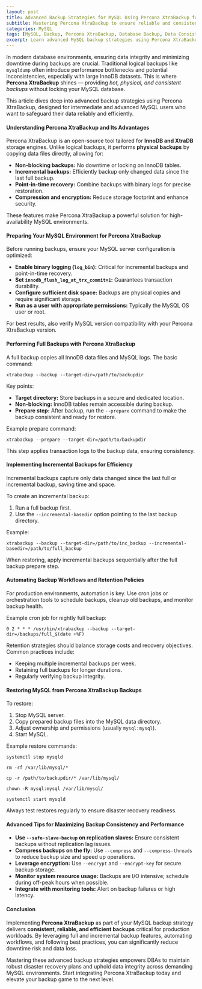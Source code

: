 ```yaml
---
layout: post
title: Advanced Backup Strategies for MySQL Using Percona XtraBackup for Consistent Backups
subtitle: Mastering Percona XtraBackup to ensure reliable and consistent MySQL backups for production environments
categories: MySQL
tags: [MySQL, Backup, Percona XtraBackup, Database Backup, Data Consistency, InnoDB, Disaster Recovery]
excerpt: Learn advanced MySQL backup strategies using Percona XtraBackup to achieve consistent, reliable, and non-blocking backups for your production databases.
---
```

In modern database environments, ensuring data integrity and minimizing downtime during backups are crucial. Traditional logical backups like `mysqldump` often introduce performance bottlenecks and potential inconsistencies, especially with large InnoDB datasets. This is where **Percona XtraBackup** shines — providing *hot, physical, and consistent backups* without locking your MySQL database.

This article dives deep into advanced backup strategies using Percona XtraBackup, designed for intermediate and advanced MySQL users who want to safeguard their data reliably and efficiently.

#### Understanding Percona XtraBackup and Its Advantages

Percona XtraBackup is an open-source tool tailored for **InnoDB and XtraDB** storage engines. Unlike logical backups, it performs **physical backups** by copying data files directly, allowing for:

- **Non-blocking backups:** No downtime or locking on InnoDB tables.
- **Incremental backups:** Efficiently backup only changed data since the last full backup.
- **Point-in-time recovery:** Combine backups with binary logs for precise restoration.
- **Compression and encryption:** Reduce storage footprint and enhance security.

These features make Percona XtraBackup a powerful solution for high-availability MySQL environments.

#### Preparing Your MySQL Environment for Percona XtraBackup

Before running backups, ensure your MySQL server configuration is optimized:

- **Enable binary logging (`log_bin`):** Critical for incremental backups and point-in-time recovery.
- **Set `innodb_flush_log_at_trx_commit=1`:** Guarantees transaction durability.
- **Configure sufficient disk space:** Backups are physical copies and require significant storage.
- **Run as a user with appropriate permissions:** Typically the MySQL OS user or root.

For best results, also verify MySQL version compatibility with your Percona XtraBackup version.

#### Performing Full Backups with Percona XtraBackup

A full backup copies all InnoDB data files and MySQL logs. The basic command:

`xtrabackup --backup --target-dir=/path/to/backupdir`

Key points:

- **Target directory:** Store backups in a secure and dedicated location.
- **Non-blocking:** InnoDB tables remain accessible during backup.
- **Prepare step:** After backup, run the `--prepare` command to make the backup consistent and ready for restore.

Example prepare command:

`xtrabackup --prepare --target-dir=/path/to/backupdir`

This step applies transaction logs to the backup data, ensuring consistency.

#### Implementing Incremental Backups for Efficiency

Incremental backups capture only data changed since the last full or incremental backup, saving time and space.

To create an incremental backup:

1. Run a full backup first.
2. Use the `--incremental-basedir` option pointing to the last backup directory.

Example:

`xtrabackup --backup --target-dir=/path/to/inc_backup --incremental-basedir=/path/to/full_backup`

When restoring, apply incremental backups sequentially after the full backup prepare step.

#### Automating Backup Workflows and Retention Policies

For production environments, automation is key. Use cron jobs or orchestration tools to schedule backups, cleanup old backups, and monitor backup health.

Example cron job for nightly full backup:

`0 2 * * * /usr/bin/xtrabackup --backup --target-dir=/backups/full_$(date +%F)`

Retention strategies should balance storage costs and recovery objectives. Common practices include:

- Keeping multiple incremental backups per week.
- Retaining full backups for longer durations.
- Regularly verifying backup integrity.

#### Restoring MySQL from Percona XtraBackup Backups

To restore:

1. Stop MySQL server.
2. Copy prepared backup files into the MySQL data directory.
3. Adjust ownership and permissions (usually `mysql:mysql`).
4. Start MySQL.

Example restore commands:

`systemctl stop mysqld`

`rm -rf /var/lib/mysql/*`

`cp -r /path/to/backupdir/* /var/lib/mysql/`

`chown -R mysql:mysql /var/lib/mysql/`

`systemctl start mysqld`

Always test restores regularly to ensure disaster recovery readiness.

#### Advanced Tips for Maximizing Backup Consistency and Performance

- **Use `--safe-slave-backup` on replication slaves:** Ensure consistent backups without replication lag issues.
- **Compress backups on the fly:** Use `--compress` and `--compress-threads` to reduce backup size and speed up operations.
- **Leverage encryption:** Use `--encrypt` and `--encrypt-key` for secure backup storage.
- **Monitor system resource usage:** Backups are I/O intensive; schedule during off-peak hours when possible.
- **Integrate with monitoring tools:** Alert on backup failures or high latency.

#### Conclusion

Implementing **Percona XtraBackup** as part of your MySQL backup strategy delivers **consistent, reliable, and efficient backups** critical for production workloads. By leveraging full and incremental backup features, automating workflows, and following best practices, you can significantly reduce downtime risk and data loss.

Mastering these advanced backup strategies empowers DBAs to maintain robust disaster recovery plans and uphold data integrity across demanding MySQL environments. Start integrating Percona XtraBackup today and elevate your backup game to the next level.
